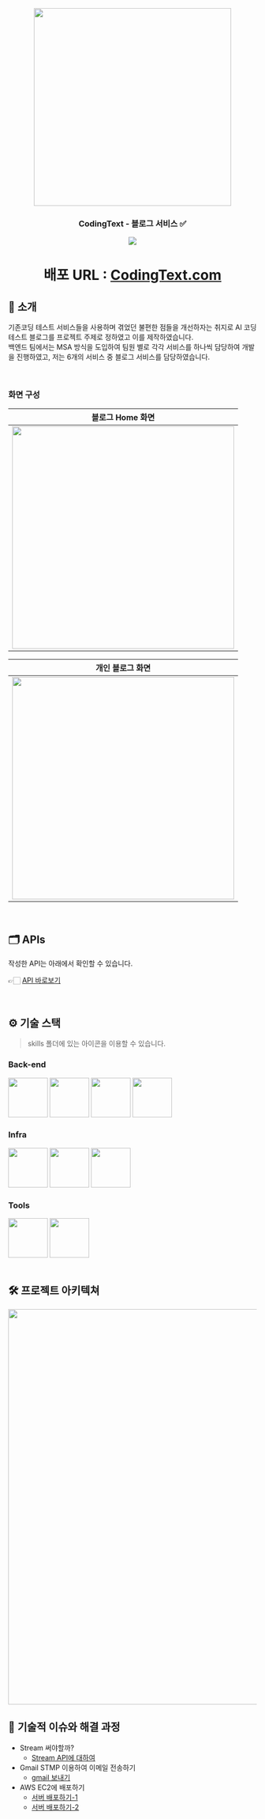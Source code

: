 <div align="center">

<!-- logo -->
<img src="https://github.com/user-attachments/assets/6d45214e-61ca-4d9a-9db2-febda72deb32" width="400"/>

### CodingText - 블로그 서비스 ✅

[<img src="https://img.shields.io/badge/프로젝트 기간-2024.09 ~ 2022.12-green?style=flat&logo=&logoColor=white" />]()

# 배포 URL : [CodingText.com](http://172.16.211.54/)

</div> 

## 📝 소개
기존코딩 테스트 서비스들을 사용하며 겪었던 불편한 점들을 개선하자는 취지로 AI 코딩테스트 블로그를 프로젝트 주제로 정하였고 이를 제작하였습니다.
<br>
백엔드 팀에서는 MSA 방식을 도입하여 팀원 별로 각각 서비스를 하나씩 담당하여 개발을 진행하였고, 저는 6개의 서비스 중 블로그 서비스를 담당하였습니다.

<br />

### 화면 구성
|블로그 Home 화면|
|:---:|
|<img src="https://github.com/user-attachments/assets/05ee1d05-dddb-47ab-aff9-b643348e493f" width="450"/>|

|개인 블로그 화면|
|:---:|
|<img src = "https://github.com/user-attachments/assets/61cceb7a-48ff-4c2a-8ed3-1113813f9d18" width="450"/>|


<br />

## 🗂️ APIs
작성한 API는 아래에서 확인할 수 있습니다.

👉🏻 [API 바로보기](http://172.16.211.57:19091/webjars/swagger-ui/index.html?urls.primaryName=blog-service)


<br />

## ⚙ 기술 스택
> skills 폴더에 있는 아이콘을 이용할 수 있습니다.
### Back-end
<div>
<img src="https://github.com/yewon-Noh/readme-template/blob/main/skills/Java.png?raw=true" width="80">
<img src="https://github.com/yewon-Noh/readme-template/blob/main/skills/SpringBoot.png?raw=true" width="80">
<img src="https://github.com/yewon-Noh/readme-template/blob/main/skills/SpringDataJPA.png?raw=true" width="80">
<img src="https://github.com/yewon-Noh/readme-template/blob/main/skills/Mysql.png?raw=true" width="80">
</div>

### Infra
<div>
<img src="https://github.com/yewon-Noh/readme-template/blob/main/skills/Docker.png?raw=true" width="80">
<img src="https://github.com/yewon-Noh/readme-template/blob/main/skills/Jenkins.png?raw=true" width="80">
<img src="https://github.com/user-attachments/assets/957c5ebe-90b4-4962-b159-eb86d233389c" width="80">
</div>

### Tools
<div>
<img src="https://github.com/yewon-Noh/readme-template/blob/main/skills/Github.png?raw=true" width="80">
<img src="https://github.com/yewon-Noh/readme-template/blob/main/skills/Notion.png?raw=true" width="80">
</div>

<br />

## 🛠️ 프로젝트 아키텍쳐
<img src="https://github.com/user-attachments/assets/7aa2a484-ec80-40f0-9415-62f56801c148" width="800">



<br />

## 🤔 기술적 이슈와 해결 과정
- Stream 써야할까?
    - [Stream API에 대하여](https://velog.io/@yewo2nn16/Java-Stream-API)
- Gmail STMP 이용하여 이메일 전송하기
    - [gmail 보내기](https://velog.io/@yewo2nn16/Email-이메일-전송하기with-첨부파일)
- AWS EC2에 배포하기
    - [서버 배포하기-1](https://velog.io/@yewo2nn16/SpringBoot-서버-배포)
    - [서버 배포하기-2](https://velog.io/@yewo2nn16/SpringBoot-서버-배포-인텔리제이에서-jar-파일-빌드해서-배포하기)


<br />
